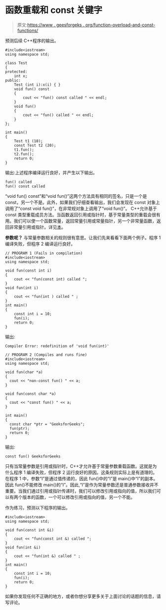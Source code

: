 # 函数重载和 const 关键字

> 原文:[https://www . geesforgeks . org/function-overload-and-const-functions/](https://www.geeksforgeeks.org/function-overloading-and-const-functions/)

预测后续 C++程序的输出。

```
#include<iostream>
using namespace std;

class Test
{
protected:
    int x;
public:
    Test (int i):x(i) { }
    void fun() const
    {
        cout << "fun() const called " << endl;
    }
    void fun()
    {
        cout << "fun() called " << endl;
    }
};

int main()
{
    Test t1 (10);
    const Test t2 (20);
    t1.fun();
    t2.fun();
    return 0;
}
```

输出:上述程序编译运行良好，并产生以下输出。

```
fun() called
fun() const called
```

“void fun() const”和“void fun()”这两个方法具有相同的签名，只是一个是 const，另一个不是。此外，如果我们仔细查看输出，我们会发现在 const 对象上调用了“const void fun()”，在非常规对象上调用了“void fun()”。
C++允许基于 const 类型重载成员方法。当函数返回引用或指针时，基于常量类型的重载会很有用。我们可以使一个函数常量，返回常量引用或常量指针，另一个非常量函数，返回非常量引用或指针。详见[本](http://www.parashift.com/c++-faq-lite/const-overloading.html)。

**参数呢？**
与常量参数相关的规则很有意思。让我们先来看看下面两个例子。程序 1 编译失败，但程序 2 编译运行良好。

```
// PROGRAM 1 (Fails in compilation)
#include<iostream>
using namespace std;

void fun(const int i)
{
    cout << "fun(const int) called ";
}
void fun(int i)
{
    cout << "fun(int ) called " ;
}
int main()
{
    const int i = 10;
    fun(i);
    return 0;
}
```

输出:

```
Compiler Error: redefinition of 'void fun(int)'
```

```
// PROGRAM 2 (Compiles and runs fine)
#include<iostream>
using namespace std;

void fun(char *a)
{
  cout << "non-const fun() " << a;
}

void fun(const char *a)
{
  cout << "const fun() " << a;
}

int main()
{
  const char *ptr = "GeeksforGeeks";
  fun(ptr);
  return 0;
}
```

输出:

```
const fun() GeeksforGeeks
```

只有当常量参数是引用或指针时，C++才允许基于常量参数重载函数。这就是为什么程序 1 编译失败，但程序 2 运行良好的原因。这条规则实际上是有道理的。在程序 1 中，参数“I”是通过值传递的，因此 fun()中的“I”是 main()中“I”的副本。因此 fun()不能修改 main()的“I”。因此,“I”是作为常量参数还是普通参数接收并不重要。当我们通过引用或指针传递时，我们可以修改引用或指向的值，所以我们可以有两个版本的函数，一个可以修改引用或指向的值，另一个不能。

作为练习，预测以下程序的输出。

```
#include<iostream>
using namespace std;

void fun(const int &i)
{
    cout << "fun(const int &) called ";
}
void fun(int &i)
{
    cout << "fun(int &) called " ;
}
int main()
{
    const int i = 10;
    fun(i);
    return 0;
}
```

如果你发现任何不正确的地方，或者你想分享更多关于上面讨论的话题的信息，请写评论。